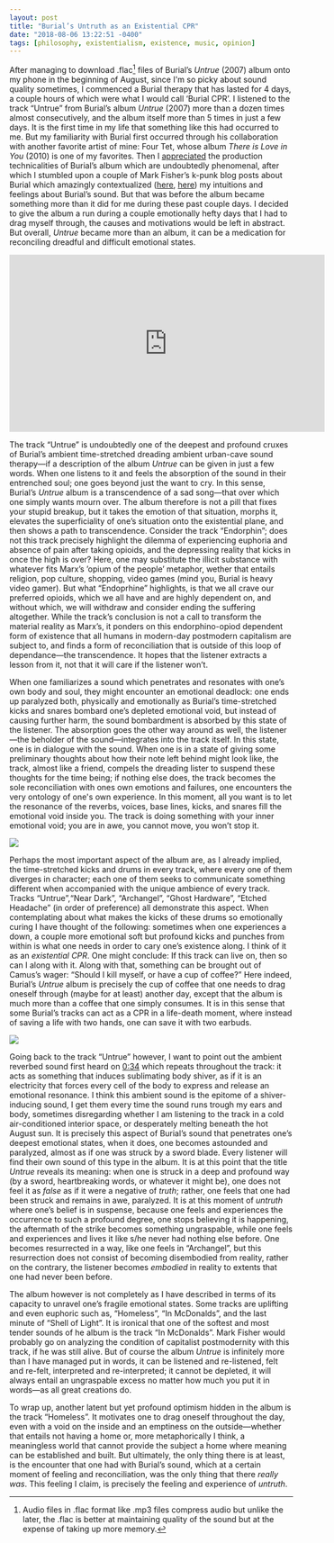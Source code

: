 ```yaml
---
layout: post
title: "Burial’s Untruth as an Existential CPR"
date: "2018-08-06 13:22:51 -0400"
tags: [philosophy, existentialism, existence, music, opinion]
---
```


After managing to download .flac[^1] files of Burial’s *Untrue* (2007) album onto my phone in the beginning of August, since I'm so picky about sound quality sometimes, I commenced a Burial therapy that has lasted for 4 days, a couple hours of which were what I would call ‘Burial CPR’. I listened to the track “Untrue” from Burial’s album *Untrue* (2007) more than a dozen times almost consecutively, and the album itself more than 5 times in just a few days. It is the first time in my life that something like this had occurred to me. But my familiarity with Burial first occurred through his collaboration with another favorite artist of mine: Four Tet, whose album *There is Love in You* (2010) is one of my favorites. Then I [appreciated](https://youtu.be/Et5B-zfAIIo) the production technicalities of Burial’s album which are undoubtedly phenomenal, after which I stumbled upon a couple of Mark Fisher’s k-punk blog posts about Burial which amazingly contextualized ([here](http://k-punk.abstractdynamics.org/archives/009782.html), [here](http://k-punk.abstractdynamics.org/archives/007666.html)) my intuitions and feelings about Burial’s sound. But that was before the album became something more than it did for me during these past couple days. I decided to give the album a run during a couple emotionally hefty days that I had to drag myself through, the causes and motivations would be left in abstract. But overall, *Untrue* became more than an album, it can be a medication for reconciling dreadful and difficult emotional states.

<iframe width="560" height="315" src="https://www.youtube.com/embed/iX8P2zxySHk?rel=0" frameborder="0" allow="autoplay; encrypted-media" allowfullscreen></iframe>

The track “Untrue” is undoubtedly one of the deepest and profound cruxes of Burial’s ambient time-stretched dreading ambient urban-cave sound therapy—if a description of the album *Untrue* can be given in just a few words. When one listens to it and feels the absorption of the sound in their entrenched soul; one goes beyond just the want to cry. In this sense, Burial’s *Untrue* album is a transcendence of a sad song—that over which one simply wants mourn over. The album therefore is not a pill that fixes your stupid breakup, but it takes the emotion of that situation, morphs it, elevates the superficiality of one’s situation onto the existential plane, and then shows a path to transcendence. Consider the track “Endorphin”; does not this track precisely highlight the dilemma of experiencing euphoria and absence of pain after taking opioids, and the depressing reality that kicks in once the high is over? Here, one may substitute the illicit substance with whatever fits Marx’s ’opium of the people’ metaphor, wether that entails religion, pop culture, shopping, video games (mind you, Burial is heavy video gamer). But what “Endoprhine” highlights, is that we all crave our preferred opioids, which we all have and are highly dependent on, and without which, we will withdraw and consider ending the suffering altogether. While the track’s conclusion is not a call to transform the material reality as Marx’s, it ponders on this endorphino-opiod dependent form of existence that all humans in modern-day postmodern capitalism are subject to, and finds a form of reconciliation that is outside of this loop of dependance—the transcendence. It hopes that the listener extracts a lesson from it, not that it will care if the listener won’t.

When one familiarizes a sound which penetrates and resonates with one’s own body and soul, they might encounter an emotional deadlock: one ends up paralyzed both, physically and emotionally as Burial’s time-stretched kicks and snares bombard one’s depleted emotional void, but instead of causing further harm, the sound bombardment is absorbed by this state of the listener. The absorption goes the other way around as well, the listener—the beholder of the sound—integrates into the track itself. In this state, one is in dialogue with the sound. When one is in a state of giving some preliminary thoughts about how their note left behind might look like, the track, almost like a friend, compels the dreading lister to suspend these thoughts for the time being; if nothing else does, the track becomes the sole reconciliation with ones own emotions and failures, one encounters the very ontology of one's own experience. In this moment, all you want is to let the resonance of the reverbs, voices, base lines, kicks, and snares fill the emotional void inside you. The track is doing something with your inner emotional void; you are in awe, you cannot move, you won’t stop it.

![](/images/burial-untrue.jpeg)

Perhaps the most important aspect of the album are, as I already implied, the time-stretched kicks and drums in every track, where every one of them diverges in character; each one of them seeks to communicate something different when accompanied with the unique ambience of every track. Tracks “Untrue”,“Near Dark”, “Archangel”, “Ghost Hardware”, “Etched Headache” (in order of preference) all demonstrate this aspect. When contemplating about what makes the kicks of these drums so emotionally curing I have thought of the following: sometimes when one experiences a down, a couple more emotional soft but profound kicks and punches from within is what one needs in order to cary one’s existence along. I think of it as an *existential CPR*. One might conclude: If this track can live on, then so can I along with it. Along with that, something can be brought out of Camus’s wager: “Should I kill myself, or have a cup of coffee?” Here indeed, Burial’s *Untrue* album is precisely the cup of coffee that one needs to drag oneself through (maybe for at least) another day, except that the album is much more than a coffee that one simply consumes. It is in this sense that some Burial’s tracks can act as a CPR in a life-death moment, where instead of saving a life with two hands, one can save it with two earbuds.

![](/images/chest-compression.gif)

Going back to the track “Untrue” however, I want to point out the ambient reverbed sound first heard on [0:34](https://youtu.be/Os9DYRZyk-w?t=34s) which repeats throughout the track: it acts as something that induces sublimating body shiver, as if it is an electricity that forces every cell of the body to express and release an emotional resonance. I think this ambient sound is the epitome of a shiver-inducing sound, I get them every time the sound runs trough my ears and body, sometimes disregarding whether I am listening to the track in a cold air-conditioned interior space, or desperately melting beneath the hot August sun. It is precisely this aspect of Burial’s sound that penetrates one’s deepest emotional states, when it does, one becomes astounded and paralyzed, almost as if one was struck by a sword blade. Every listener will find their own sound of this type in the album. It is at this point that the title *Untrue* reveals its meaning: when one is struck in a deep and profound way (by a sword, heartbreaking words, or whatever it might be), one does not feel it as *false* as if it were a negative of *truth*; rather, one feels that one had been struck and remains in awe, paralyzed. It is at this moment of *untruth* where one’s belief is in suspense, because one feels and experiences the occurrence to such a profound degree, one stops believing it is happening, the aftermath of the strike becomes something ungraspable, while one feels and experiences and lives it like s/he never had nothing else before. One becomes resurrected in a way, like one feels in “Archangel”, but this resurrection does not consist of becoming disembodied from reality, rather on the contrary, the listener becomes *embodied* in reality to extents that one had never been before.

The album however is not completely as I have described in terms of its capacity to unravel one’s fragile emotional states. Some tracks are uplifting and even euphoric such as, “Homeless”, “In McDonalds”, and the last minute of “Shell of Light”. It is ironical that one of the softest and most tender sounds of he album is the track “In McDonalds”. Mark Fisher would probably go on analyzing the condition of capitalist postmodernity with this track, if he was still alive. But of course the album *Untrue* is infinitely more than I have managed put in words, it can be listened and re-listened, felt and re-felt, interpreted and re-interpreted; it cannot be depleted, it will always entail an ungraspable excess no matter how much you put it in words—as all great creations do.

To wrap up, another latent but yet profound optimism hidden in the album is the track “Homeless”. It motivates one to drag oneself throughout the day, even with a void on the inside and an emptiness on the outside—whether that entails not having a home or, more metaphorically I think, a meaningless world that cannot provide the subject a home where meaning can be established and built. But ultimately, the only thing there is at least, is the encounter that one had with Burial’s sound, which at a certain moment of feeling and reconciliation, was the only thing that there *really was*. This feeling I claim, is precisely the feeling and experience of *untruth*.


[^1]: Audio files in .flac format like .mp3 files compress audio but unlike the later, the .flac is better at maintaining quality of the sound but at the expense of taking up more memory.
